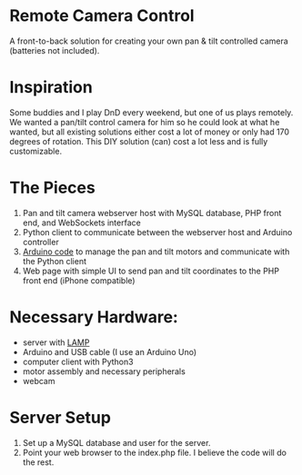 # Remote Camera Control
A front-to-back solution for creating your own pan & tilt controlled camera (batteries not included).

# Inspiration
Some buddies and I play DnD every weekend, but one of us plays remotely. We wanted a pan/tilt control camera for him so he could look at what he wanted, but all existing solutions either cost a lot of money or only had 170 degrees of rotation. This DIY solution (can) cost a lot less and is fully customizable.

# The Pieces
1. Pan and tilt camera webserver host with MySQL database, PHP front end, and WebSockets interface
2. Python client to communicate between the webserver host and Arduino controller
3. [Arduino code](https://github.com/gladclef/ArduinoPanAndTiltControl) to manage the pan and tilt motors and communicate with the Python client
4. Web page with simple UI to send pan and tilt coordinates to the PHP front end (iPhone compatible)

# Necessary Hardware:
* server with [LAMP](https://en.wikipedia.org/wiki/LAMP_(software_bundle))
* Arduino and USB cable (I use an Arduino Uno)
* computer client with Python3
* motor assembly and necessary peripherals
* webcam

# Server Setup
1. Set up a MySQL database and user for the server.
2. Point your web browser to the index.php file. I believe the code will do the rest.
